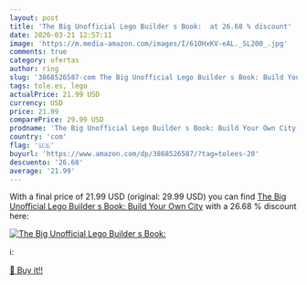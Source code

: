 ```yaml
---
layout: post
title: 'The Big Unofficial Lego Builder s Book:  at 26.68 % discount'
date: 2020-03-21 12:57:11
image: 'https://m.media-amazon.com/images/I/61OHxKV-eAL._SL200_.jpg'
comments: true
category: ofertas
author: ring
slug: '3868526587-com The Big Unofficial Lego Builder s Book: Build Your Own City'
tags: tole.es, lego
actualPrice: 21.99 USD
currency: USD
price: 21.99
comparePrice: 29.99 USD
prodname: 'The Big Unofficial Lego Builder s Book: Build Your Own City'
country: 'com'
flag: '🇺🇸'
buyurl: 'https://www.amazon.com/dp/3868526587/?tag=tolees-20'
descuento: '26.68'
average: '21.99'
---
```


With a final price of 21.99 USD (original: 29.99 USD) you can find [The Big Unofficial Lego Builder s Book: Build Your Own City](https://www.amazon.com/dp/3868526587/?tag=tolees-20) with a  26.68 % discount here:

[![The Big Unofficial Lego Builder s Book: ](https://m.media-amazon.com/images/I/61OHxKV-eAL._SL200_.jpg)](https://www.amazon.com/dp/3868526587/?tag=tolees-20)

ℹ️:


[🛒 Buy it!!](https://www.amazon.com/dp/3868526587/?tag=tolees-20)

